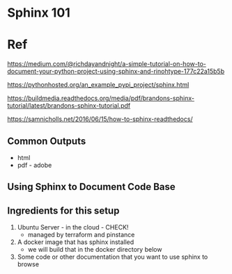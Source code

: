 # Sphinx 101

# Ref
https://medium.com/@richdayandnight/a-simple-tutorial-on-how-to-document-your-python-project-using-sphinx-and-rinohtype-177c22a15b5b

https://pythonhosted.org/an_example_pypi_project/sphinx.html


https://buildmedia.readthedocs.org/media/pdf/brandons-sphinx-tutorial/latest/brandons-sphinx-tutorial.pdf

https://samnicholls.net/2016/06/15/how-to-sphinx-readthedocs/


## Common Outputs
- html
- pdf - adobe


## Using Sphinx to Document Code Base

## Ingredients for this setup

1. Ubuntu Server - in the cloud - CHECK!
    - managed by terraform and pinstance
2. A docker image that has sphinx installed
    - we will build that in the docker directory below
3. Some code or other documentation that you want to use sphinx to browse

